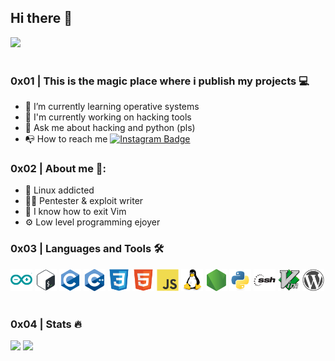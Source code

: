 ## Hi there 👋

<div>
  <img src="https://media.giphy.com/media/YRMb6dd7zprS00JdGZ/giphy.gif" width="100"/>
</div>
<br>

### 0x01 | This is the magic place where i publish my projects 💻
- 🌱 I’m currently learning operative systems
- 🔭 I'm currently working on hacking tools 
- 💬 Ask me about hacking and python (pls)
- 📭 How to reach me [![Instagram Badge](https://img.shields.io/badge/Instagram-red?style=for-the-badge&logo=instagram&logoColor=white)](https://www.instagram.com/g.iovannii/)

### 0x02 | About me 🧠:
- 🐧 Linux addicted
- 👩‍💻 Pentester & exploit writer
- 🤯 I know how to exit Vim
- ⚙  Low level programming ejoyer

### 0x03 | Languages and Tools 🛠

<div>
  <img src="https://github.com/devicons/devicon/blob/master/icons/arduino/arduino-original.svg" width="35"/>
  <img src="https://github.com/devicons/devicon/blob/master/icons/bash/bash-original.svg" width="35"/>
  <img src="https://github.com/devicons/devicon/blob/master/icons/c/c-original.svg" width="35"/>
  <img src="https://github.com/devicons/devicon/blob/master/icons/cplusplus/cplusplus-original.svg" width="35"/>
  <img src="https://github.com/devicons/devicon/blob/master/icons/css3/css3-original.svg" width="35"/>
  <img src="https://github.com/devicons/devicon/blob/master/icons/html5/html5-original.svg" width="35"/>
  <img src="https://github.com/devicons/devicon/blob/master/icons/javascript/javascript-original.svg" width="35"/>
  <img src="https://github.com/devicons/devicon/blob/master/icons/linux/linux-original.svg" width="35"/>
  <img src="https://github.com/devicons/devicon/blob/master/icons/nodejs/nodejs-original.svg" width="35"/>
  <img src="https://github.com/devicons/devicon/blob/master/icons/python/python-original.svg" width="35"/>
  <img src="https://github.com/devicons/devicon/blob/master/icons/ssh/ssh-original-wordmark.svg" width="35"/>
  <img src="https://github.com/devicons/devicon/blob/master/icons/vim/vim-original.svg" width="35"/>
  <img src="https://github.com/devicons/devicon/blob/master/icons/wordpress/wordpress-plain.svg" width="35"/>
</div>

<br>

### 0x04 | Stats 🔥
<div>
  <img src="https://github-readme-stats.vercel.app/api/?username=giovanni-iannaccone&count_private=true&theme=tokyonight&showicons=true" width="500"/>
  <img src="https://github-readme-stats.vercel.app/api/top-langs/?username=giovanni-iannaccone&langs_count=5&theme=tokyonight" height="217"/>
</div>
